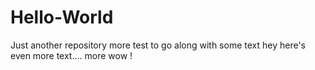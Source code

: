 # Hello-World
Just another repository
more test to go along with some text
hey here's even more text....
more wow !

